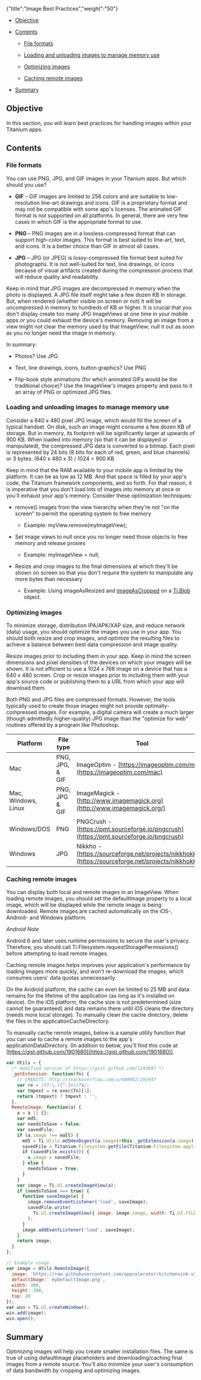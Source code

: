 {"title":"Image Best Practices","weight":"50"}

* [Objective](#objective)

* [Contents](#contents)

    * [File formats](#file-formats)

    * [Loading and unloading images to manage memory use](#loading-and-unloading-images-to-manage-memory-use)

    * [Optimizing images](#optimizing-images)

    * [Caching remote images](#caching-remote-images)

* [Summary](#summary)

## Objective

In this section, you will learn best practices for handling images within your Titanium apps.

## Contents

### File formats

You can use PNG, JPG, and GIF images in your Titanium apps. But which should you use?

* **GIF** – GIF images are limited to 256 colors and are suitable to low-resolution line-art drawings and icons. GIF is a proprietary format and may not be compatible with some app's licenses. The animated GIF format is not supported on all platforms. In general, there are very few cases in which GIF is the appropriate format to use.

* **PNG** – PNG images are in a lossless-compressed format that can support high-color images. This format is best suited to line-art, text, and icons. It is a better choice than GIF in almost all cases.

* **JPG** – JPG (or JPEG) is lossy-compressed file format best suited for photographs. It is not well-suited for text, line drawings, or icons because of visual artifacts created during the compression process that will reduce quality and readability.

Keep in mind that JPG images are decompressed in memory when the photo is displayed. A JPG file itself might take a few dozen KB in storage. But, when rendered (whether visible on screen or not) it will be uncompressed in memory to hundreds of KB or higher. It is crucial that you don't display create too many JPG ImageViews at one time in your mobile apps or you could exhaust the device's memory. Removing an image from a view might not clear the memory used by that ImageView; null it out as soon as you no longer need the image in memory.

In summary:

* Photos? Use JPG

* Text, line drawings, icons, button graphics? Use PNG

* Flip-book style animations (for which animated GIFs would be the traditional choice)? Use the ImageView's images property and pass to it an array of PNG or optimized JPG files.

### Loading and unloading images to manage memory use

Consider a 640 x 480 pixel JPG image, which would fill the screen of a typical handset. On disk, such an image might consume a few dozen KB of storage. But in memory, its footprint will be significantly larger at upwards of 900 KB. When loaded into memory (so that it can be displayed or manipulated), the compressed JPG data is converted to a bitmap. Each pixel is represented by 24 bits (8 bits for each of red, green, and blue channels) or 3 bytes. (640 x 480 x 3) / 1024 = 900 KB

Keep in mind that the RAM available to your mobile app is limited by the platform. It can be as low as 12 MB. And that space is filled by your app's code, the Titanium framework components, and so forth. For that reason, it is imperative that you don't load lots of images into memory at once or you'll exhaust your app's memory. Consider these optimization techniques:

* remove() images from the view hierarchy when they're not "on the screen" to permit the operating system to free memory

    * Example: myView.remove(myImageView);

* Set image views to null once you no longer need those objects to free memory and release proxies

    * Example: myImageView = null;

* Resize and crop images to the final dimensions at which they'll be shown on screen so that you don't require the system to manipulate any more bytes than necessary

    * Example: Using imageAsResized and [imageAsCropped](#!/api/Titanium.Blob-method-imageAsCropped) on a [Ti.Blob](#!/api/Titanium.Blob) object.

### Optimizing images

To minimize storage, distribution IPA/APK/XAP size, and reduce network (data) usage, you should optimize the images you use in your app. You should both resize and crop images, and optimize the resulting files to achieve a balance between best data compression and image quality.

Resize images prior to including them in your app. Keep in mind the screen dimensions and pixel densities of the devices on which your images will be shown. It is not efficient to use a 1024 x 768 image on a device that has a 640 x 480 screen. Crop or resize images prior to including them with your app's source code or publishing them to a URL from which your app will download them.

Both PNG and JPG files are compressed formats. However, the tools typically used to create those images might not provide optimally-compressed images. For example, a digital camera will create a much larger (though admittedly higher-quality) JPG image than the "optimize for web" routines offered by a program like Photoshop.

| Platform | File type | Tool |
| --- | --- | --- |
| Mac | PNG, JPG, & GIF | ImageOptim - [https://imageoptim.com/mac](https://imageoptim.com/mac) |
| Mac, Windows, Linux | PNG, JPG & GIF | ImageMagick - [http://www.imagemagick.org](http://www.imagemagick.org/) |
| Windows/DOS | PNG | PNGCrush - [https://pmt.sourceforge.io/pngcrush](https://pmt.sourceforge.io/pngcrush) |
| Windows | JPG | Nikkho - [https://sourceforge.net/projects/nikkhokkho](https://sourceforge.net/projects/nikkhokkho/) |

### Caching remote images

You can display both local and remote images in an ImageView. When loading remote images, you should set the defaultImage property to a local image, which will be displayed while the remote image is being downloaded. Remote images are cached automatically on the iOS-, Android- and Windows platform.

*Android Note*

Android 6 and later uses runtime permissions to secure the user's privacy. Therefore, you should call Ti.Filesystem.requestStoragePermissions() before attempting to load remote images.

Caching remote images helps improves your application's performance by loading images more quickly, and won't re-download the images, which consumes users' data quotas unnecessarily.

On the Android platform, the cache can even be limited to 25 MB and data remains for the lifetime of the application (as long as it's installed on device). On the iOS platform, the cache size is not predetermined (size cannot be guaranteed) and data remains there until iOS cleans the directory (needs more local storage). To manually clean the cache directory, delete the files in the applicationCacheDirectory.

To manually cache remote images, below is a sample utility function that you can use to cache a remote images to the app's applicationDataDirectory. (In addition to below, you'll find this code at [https://gist.github.com/1901680](https://gist.github.com/1901680)).

```javascript
var Utils = {
  /* modified version of https://gist.github.com/1243697 */
  _getExtension: function(fn) {
    // CREDITS: http://stackoverflow.com/a/680982/292947
    var re = /(?:\.([^.]+))?$/;
    var tmpext = re.exec(fn)[1];
    return (tmpext) ? tmpext : '';
  },
  RemoteImage: function(a) {
    a = a || {};
    var md5;
    var needsToSave = false;
    var savedFile;
    if (a.image !== null) {
      md5 = Ti.Utils.md5HexDigest(a.image)+this._getExtension(a.image);
      savedFile = Titanium.Filesystem.getFile(Titanium.Filesystem.applicationDataDirectory, md5);
      if (savedFile.exists()) {
        a.image = savedFile;
      } else {
        needsToSave = true;
      }
    }
    var image = Ti.UI.createImageView(a);
    if (needsToSave === true) {
      function saveImage(e) {
        image.removeEventListener('load', saveImage);
        savedFile.write(
          Ti.UI.createImageView({ image: image.image, width: Ti.UI.FILL, height: Ti.UI.FILL }).toImage()
        );
      }
      image.addEventListener('load', saveImage);
    }
    return image;
  }
};

// Example usage
var image = Utils.RemoteImage({
  image: 'https://raw.githubusercontent.com/appcelerator/kitchensink-v2/master/app/assets/images/titanium-logo.png',
  defaultImage:' myDefaultImage.png',
  width: 300,
  height: 200,
  top: 20
});
var win = Ti.UI.createWindow();
win.add(image);
win.open();
```

## Summary

Optimizing images will help you create smaller installation files. The same is true of using defaultImage placeholders and downloading/caching final images from a remote source. You'll also minimize your user's consumption of data bandwidth by cropping and optimizing images.
